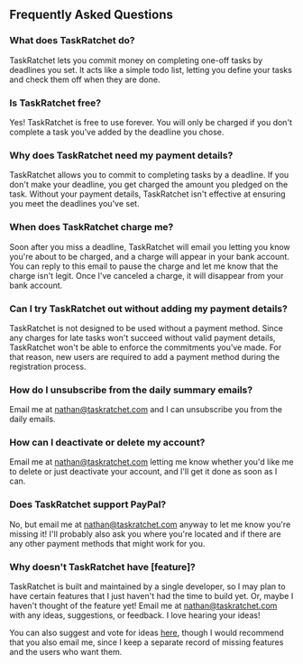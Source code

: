 ## Frequently Asked Questions

### What does TaskRatchet do?

TaskRatchet lets you commit money on completing one-off tasks by deadlines you set. It acts like a simple todo list,
letting you define your tasks and check them off when they are done.

### Is TaskRatchet free?

Yes! TaskRatchet is free to use forever. You will only be charged if you don't complete a task you've added by the
deadline you chose.

### Why does TaskRatchet need my payment details?

TaskRatchet allows you to commit to completing tasks by a deadline. If you don't make your deadline, you get charged
the amount you pledged on the task. Without your payment details, TaskRatchet isn't effective at ensuring you meet
the deadlines you've set.

### When does TaskRatchet charge me?

Soon after you miss a deadline, TaskRatchet will email you letting you know you're about to be charged, and a
charge will appear in your bank account. You can reply to this email to pause the charge and let me know that the charge 
isn't legit. Once I've canceled a charge, it will disappear from your bank account.

### Can I try TaskRatchet out without adding my payment details?

TaskRatchet is not designed to be used without a payment method. Since any charges for late tasks won't succeed without 
valid payment details, TaskRatchet won't be able to enforce the commitments you've made. For that reason, new users
are required to add a payment method during the registration process.

### How do I unsubscribe from the daily summary emails?

Email me at nathan@taskratchet.com and I can unsubscribe you from the daily emails.

### How can I deactivate or delete my account?

Email me at nathan@taskratchet.com letting me know whether you'd like me to delete or just deactivate your account, and
I'll get it done as soon as I can.

### Does TaskRatchet support PayPal?

No, but email me at nathan@taskratchet.com anyway to let me know you're missing it! I'll probably also ask you where 
you're located and if there are any other payment methods that might work for you.

### Why doesn't TaskRatchet have \[feature\]?

TaskRatchet is built and maintained by a single developer, so I may plan to have certain features that I just haven't
had the time to build yet. Or, maybe I haven't thought of the feature yet! Email me at nathan@taskratchet.com with any
ideas, suggestions, or feedback. I love hearing your ideas!

You can also suggest and vote for ideas [here](http://allourideas.org/taskratchet), though I would recommend that you
also email me, since I keep a separate record of missing features and the users who want them.
